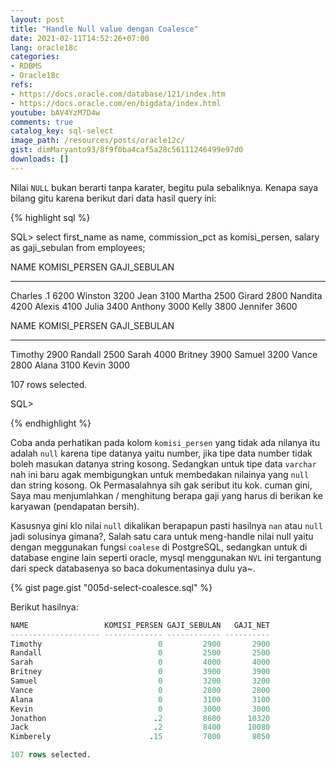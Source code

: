 ```yaml
---
layout: post
title: "Handle Null value dengan Coalesce"
date: 2021-02-11T14:52:26+07:00
lang: oracle18c
categories:
- RDBMS
- Oracle18c
refs: 
- https://docs.oracle.com/database/121/index.htm
- https://docs.oracle.com/en/bigdata/index.html
youtube: bAV4YzM7D4w
comments: true
catalog_key: sql-select
image_path: /resources/posts/oracle12c/
gist: dimMaryanto93/8f9f0ba4caf5a28c56111246499e97d0
downloads: []
---
```


Nilai `NULL` bukan berarti tanpa karater, begitu pula sebaliknya. Kenapa saya bilang gitu karena berikut dari data hasil query ini:

{% highlight sql %}

SQL> select
    first_name      as name,
    commission_pct  as komisi_persen,
    salary          as gaji_sebulan
from employees;

NAME                 KOMISI_PERSEN GAJI_SEBULAN
-------------------- ------------- ------------
Charles                         .1         6200
Winston                                    3200
Jean                                       3100
Martha                                     2500
Girard                                     2800
Nandita                                    4200
Alexis                                     4100
Julia                                      3400
Anthony                                    3000
Kelly                                      3800
Jennifer                                   3600

NAME                 KOMISI_PERSEN GAJI_SEBULAN
-------------------- ------------- ------------
Timothy                                    2900
Randall                                    2500
Sarah                                      4000
Britney                                    3900
Samuel                                     3200
Vance                                      2800
Alana                                      3100
Kevin                                      3000

107 rows selected.

SQL>

{% endhighlight %}

Coba anda perhatikan pada kolom `komisi_persen` yang tidak ada nilanya itu adalah `null` karena tipe datanya yaitu number, jika tipe data number tidak boleh masukan datanya string kosong. Sedangkan untuk tipe data `varchar` nah ini baru agak membigungkan untuk membedakan nilainya yang `null` dan string kosong. Ok Permasalahnya sih gak seribut itu kok. cuman gini, Saya mau menjumlahkan / menghitung berapa gaji yang harus di berikan ke karyawan (pendapatan bersih).

Kasusnya gini klo nilai `null` dikalikan berapapun pasti hasilnya `nan` atau `null` jadi solusinya gimana?, Salah satu cara untuk meng-handle nilai null yaitu dengan meggunakan fungsi `coalese` di PostgreSQL, sedangkan untuk di database engine lain seperti oracle, mysql menggunakan `NVL` ini tergantung dari speck databasenya so baca dokumentasinya dulu ya~.

{% gist page.gist "005d-select-coalesce.sql" %}

Berikut hasilnya:

```sql
NAME                 KOMISI_PERSEN GAJI_SEBULAN   GAJI_NET
-------------------- ------------- ------------ ----------
Timothy                          0         2900       2900
Randall                          0         2500       2500
Sarah                            0         4000       4000
Britney                          0         3900       3900
Samuel                           0         3200       3200
Vance                            0         2800       2800
Alana                            0         3100       3100
Kevin                            0         3000       3000
Jonathon                        .2         8600      10320
Jack                            .2         8400      10080
Kimberely                      .15         7000       8050

107 rows selected.
```